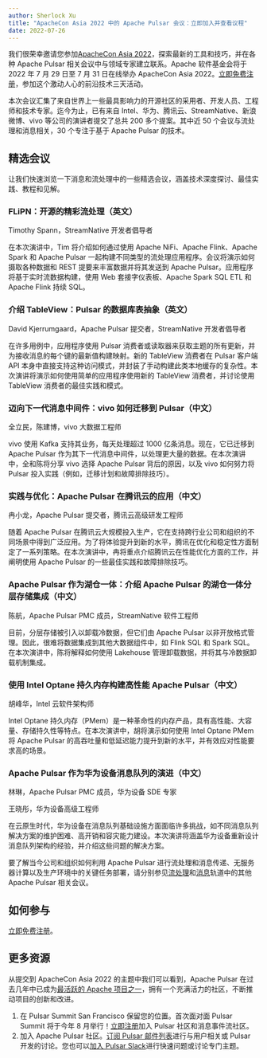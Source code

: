 ```yaml
---
author: Sherlock Xu
title: "ApacheCon Asia 2022 中的 Apache Pulsar 会议：立即加入并查看议程"
date: 2022-07-26
---
```


我们很荣幸邀请您参加[ApacheCon Asia 2022](https://apachecon.com/acasia2022/index.html)，探索最新的工具和技巧，并在各种 Apache Pulsar 相关会议中与领域专家建立联系。Apache 软件基金会将于 2022 年 7 月 29 日至 7 月 31 日在线举办 ApacheCon Asia 2022。[立即免费注册](https://apachecon.com/acasia2022/register.html)，参加这个激动人心的前沿技术三天活动。

<!--truncate-->

本次会议汇集了来自世界上一些最具影响力的开源社区的采用者、开发人员、工程师和技术专家。迄今为止，已有来自 Intel、华为、腾讯云、StreamNative、新浪微博、vivo 等公司的演讲者提交了总共 200 多个提案。其中近 50 个会议与流处理和消息相关，30 个专注于基于 Apache Pulsar 的技术。

## 精选会议

让我们快速浏览一下消息和流处理中的一些精选会议，涵盖技术深度探讨、最佳实践、教程和见解。

### FLiPN：开源的精彩流处理（英文）

Timothy Spann，StreamNative 开发者倡导者

在本次演讲中，Tim 将介绍如何通过使用 Apache NiFi、Apache Flink、Apache Spark 和 Apache Pulsar 一起构建不同类型的流处理应用程序。会议将演示如何摄取各种数据和 REST 提要来丰富数据并将其发送到 Apache Pulsar。应用程序将基于实时流数据构建，使用 Web 套接字仪表板、Apache Spark SQL ETL 和 Apache Flink 持续 SQL。

### 介绍 TableView：Pulsar 的数据库表抽象（英文）

David Kjerrumgaard，Apache Pulsar 提交者，StreamNative 开发者倡导者

在许多用例中，应用程序使用 Pulsar 消费者或读取器来获取主题的所有更新，并为接收消息的每个键的最新值构建映射。新的 TableView 消费者在 Pulsar 客户端 API 本身中直接支持这种访问模式，并封装了手动构建此类本地缓存的复杂性。本次演讲将演示如何使用简单的应用程序使用新的 TableView 消费者，并讨论使用 TableView 消费者的最佳实践和模式。

### 迈向下一代消息中间件：vivo 如何迁移到 Pulsar（中文）

全立民，陈建博，vivo 大数据工程师

vivo 使用 Kafka 支持其业务，每天处理超过 1000 亿条消息。现在，它已迁移到 Apache Pulsar 作为其下一代消息中间件，以处理更大量的数据。在本次演讲中，全和陈将分享 vivo 选择 Apache Pulsar 背后的原因，以及 vivo 如何努力将 Pulsar 投入实践（例如，迁移计划和故障排除技巧）。

### 实践与优化：Apache Pulsar 在腾讯云的应用（中文）

冉小龙，Apache Pulsar 提交者，腾讯云高级研发工程师

随着 Apache Pulsar 在腾讯云大规模投入生产，它在支持跨行业公司和组织的不同场景中得到广泛应用。为了将体验提升到新的水平，腾讯在优化和稳定性方面制定了一系列策略。在本次演讲中，冉将重点介绍腾讯云在性能优化方面的工作，并阐明使用 Apache Pulsar 的一些最佳实践和故障排除技巧。

### Apache Pulsar 作为湖仓一体：介绍 Apache Pulsar 的湖仓一体分层存储集成（中文）

陈航，Apache Pulsar PMC 成员，StreamNative 软件工程师

目前，分层存储被引入以卸载冷数据，但它们由 Apache Pulsar 以非开放格式管理。因此，很难将数据集成到其他大数据组件中，如 Flink SQL 和 Spark SQL。在本次演讲中，陈将解释如何使用 Lakehouse 管理卸载数据，并将其与冷数据卸载机制集成。

### 使用 Intel Optane 持久内存构建高性能 Apache Pulsar（中文）

胡峰华，Intel 云软件架构师

Intel Optane 持久内存（PMem）是一种革命性的内存产品，具有高性能、大容量、存储持久性等特点。在本次演讲中，胡将演示如何使用 Intel Optane PMem 将 Apache Pulsar 的高吞吐量和低延迟能力提升到新的水平，并有效应对性能要求高的场景。

### Apache Pulsar 作为华为设备消息队列的演进（中文）

林琳，Apache Pulsar PMC 成员，华为设备 SDE 专家

王晓彤，华为设备高级工程师

在云原生时代，华为设备在消息队列基础设施方面面临许多挑战，如不同消息队列解决方案的维护困难、高开销和容灾能力建设。本次演讲将涵盖华为设备重新设计消息队列架构的经验，并介绍这些问题的解决方案。

要了解当今公司和组织如何利用 Apache Pulsar 进行流处理和消息传递、无服务器计算以及生产环境中的关键任务部署，请分别参见[流处理](https://apachecon.com/acasia2022/tracks/streaming.html)和[消息](https://apachecon.com/acasia2022/tracks/messaging.html)轨道中的其他 Apache Pulsar 相关会议。

## 如何参与

[立即免费注册](https://apachecon.com/acasia2022/register.html)。

## 更多资源

从提交到 ApacheCon Asia 2022 的主题中我们可以看到，Apache Pulsar 在过去几年中已成为[最活跃的 Apache 项目之一](https://blogs.apache.org/foundation/entry/apache-in-2021-by-the)，拥有一个充满活力的社区，不断推动项目的创新和改进。

1. 在 Pulsar Summit San Francisco 保留您的位置。首次面对面 Pulsar Summit 将于今年 8 月举行！[立即注册](https://pulsar-summit.org/)加入 Pulsar 社区和消息事件流社区。
2. 加入 Apache Pulsar 社区。[订阅 Pulsar 邮件列表](https://pulsar.apache.org/community#section-welcome)进行与用户相关或 Pulsar 开发的讨论。您也可以[加入 Pulsar Slack](https://apache-pulsar.herokuapp.com/)进行快速问题或讨论专门主题。